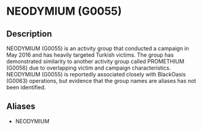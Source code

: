 # NEODYMIUM (G0055)

## Description
NEODYMIUM (G0055) is an activity group that conducted a campaign in May 2016 and has heavily targeted Turkish victims. The group has demonstrated similarity to another activity group called PROMETHIUM (G0056) due to overlapping victim and campaign characteristics.   NEODYMIUM (G0055) is reportedly associated closely with BlackOasis (G0063) operations, but evidence that the group names are aliases has not been identified. 

## Aliases
- NEODYMIUM

